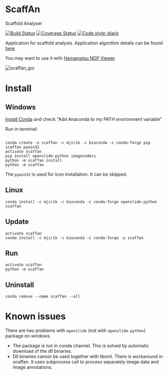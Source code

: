 # ScaffAn
Scaffold Analyser

[![Build Status](https://travis-ci.org/mjirik/scaffan.svg?branch=master)](https://travis-ci.org/mjirik/scaffan)
[![Coverage Status](https://coveralls.io/repos/github/mjirik/scaffan/badge.svg?branch=master)](https://coveralls.io/github/mjirik/scaffan?branch=master)
[![Code style: black](https://img.shields.io/badge/code%20style-black-000000.svg)](https://github.com/ambv/black)

Application for scaffold analysis. Application algorithm details can be found [here](text/Scaffan.md)

You may want to use it with [Hamamatsu NDP Viewer](https://www.hamamatsu.com/eu/en/product/type/U12388-01/index.html)


![scaffan_gui](text/scaffan_gui_05.PNG)

# Install


## Windows

[Install Conda](https://conda.io/miniconda.html) and check "Add Anaconda to my PATH environment variable" 

Run in terminal:
```commandline

conda create -n scaffan -c mjirik -c bioconda -c conda-forge pip scaffan pywin32
activate scaffan
pip install openslide-python imagecodecs
python -m scaffan install
python -m scaffan
```

The `pywin32` is used for icon installation. It can be skipped.


## Linux

```commandline
conda install -c mjirik -c bioconda -c conda-forge openslide-python scaffan
```

## Update

```commandline
activate scaffan
conda install -c mjirik -c bioconda -c conda-forge -y scaffan 
```

## Run

```commandline
activate scaffan
python -m scaffan
```

## Uninstall

```comandline
conda remove --name scaffan --all
```


# Known issues

There are two problems with `openslide` (not with `openslide-python`) package on windows. 
* The package is not in conda channel. This is solved by automatic download of the dll binaries.
* Dll binaries cannot be used together with libxml. There is workaround in scaffan. 
It uses subprocess call to process separately image data and image annotations.
